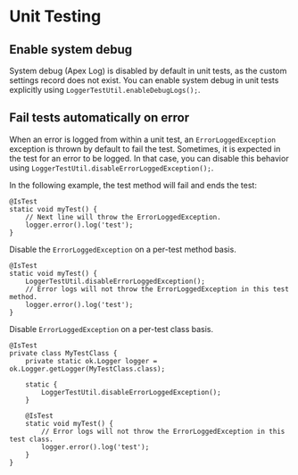 # Unit Testing

## Enable system debug

System debug (Apex Log) is disabled by default in unit tests, as the custom settings record does not exist.
You can enable system debug in unit tests explicitly using `LoggerTestUtil.enableDebugLogs();`.

## Fail tests automatically on error

When an error is logged from within a unit test, an `ErrorLoggedException` exception is thrown by default to fail the test.
Sometimes, it is expected in the test for an error to be logged.
In that case, you can disable this behavior using `LoggerTestUtil.disableErrorLoggedException();`.

In the following example, the test method will fail and ends the test:

```apex
@IsTest
static void myTest() {
    // Next line will throw the ErrorLoggedException.
    logger.error().log('test');
}
```

Disable the `ErrorLoggedException` on a per-test method basis.

```apex
@IsTest
static void myTest() {
    LoggerTestUtil.disableErrorLoggedException();
    // Error logs will not throw the ErrorLoggedException in this test method.
    logger.error().log('test');
}
```

Disable `ErrorLoggedException` on a per-test class basis.

```apex
@IsTest
private class MyTestClass {
    private static ok.Logger logger = ok.Logger.getLogger(MyTestClass.class);

    static {
        LoggerTestUtil.disableErrorLoggedException();
    }

    @IsTest
    static void myTest() {
        // Error logs will not throw the ErrorLoggedException in this test class.
        logger.error().log('test');
    }
}
```
